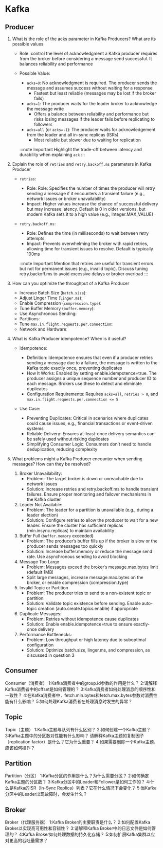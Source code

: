 # Kafka

## Producer
1. What is the role of the acks parameter in Kafka Producers? What are its possible values
	- Role: control the level of acknowledgment a Kafka producer requires from the broker before considering a message send successful. It balances reliability and performance
	- Possible Value:
		- `acks=0`: No acknowledgment is required. The producer sends the message and assumes success without waiting for a response
			- Fastest but least reliable (messages may be lost if the broker fails)
		- `acks=1`: The producer waits for the leader broker to acknowledge the message write
			- Offers a balance between reliability and performance but risks losing messages if the leader fails before replicating to followers
		- `acks=all` (or `acks=-1`): The producer waits for acknowledgement from the leader and all in-sync replicas (ISRs)
			- Most reliable but slower due to waiting for replication

		:::note Important
			Highlight the trade-off between latency and durability when explaining `ack`
		:::

2. Explain the role of `retries` and `retry.backoff.ms` parameters in Kafka Producer
	- `retries`: 
		- Role: Role: Specifies the number of times the producer will retry sending a message if it encounters a transient failure (e.g., network issues or broker unavailability)
		- Impact: Higher values increase the chance of successful delivery but may increase latency. Default is 0 in older versions, but modern Kafka sets it to a high value (e.g., Integer.MAX_VALUE)
	- `retry.backoff.ms`: 
		- Role: Defines the time (in milliseconds) to wait between retry attempts
		- Impact: Prevents overwhelming the broker with rapid retries, allowing time for transient issues to resolve. Default is typically 100ms

		:::note Important
			Mention that retries are useful for transient errors but not for permanent issues (e.g., invalid topic). Discuss tuning retry.backoff.ms to avoid excessive delays or broker overload
		:::

3. How can you optimize the throughput of a Kafka Producer
	- Increase Batch Size (`batch.size`):
	- Adjust Linger Time (`linger.ms`):
	- Enable Compression (`compression.type`):
	- Tune Buffer Memory (`buffer.memory`):
	- Use Asynchronous Sending:
	- Partitions:
	- Tune `max.in.flight.requests.per.connection`:
	- Network and Hardware:

4. What is Kafka Producer idempotence? When is it useful?
	- Idempotence:
		- Definition: Idempotence ensures that even if a producer retries sending a message due to a failure, the message is written to the Kafka topic exactly once, preventing duplicates
		- How It Works: Enabled by setting enable.idempotence=true. The producer assigns a unique sequence number and producer ID to each message. Brokers use these to detect and eliminate duplicates
		- Configuration Requirements: Requires `acks=all`, `retries > 0`, and `max.in.flight.requests.per.connection <= 5`

	- Use Case:
		- Preventing Duplicates: Critical in scenarios where duplicates could cause issues, e.g., financial transactions or event-driven systems
		- Reliable Delivery: Ensures at-least-once delivery semantics can be safely used without risking duplicates
		- Simplifying Consumer Logic: Consumers don’t need to handle deduplication, reducing complexity

5. What problems might a Kafka Producer encounter when sending messages? How can they be resolved?
	1. Broker Unavailability:
		- Problem: The target broker is down or unreachable due to network issues
		- Solution: Increase retries and retry.backoff.ms to handle transient failures. Ensure proper monitoring and failover mechanisms in the Kafka cluster
	2. Leader Not Available:
		- Problem: The leader for a partition is unavailable (e.g., during a leader election)
		- Solution: Configure retries to allow the producer to wait for a new leader. Ensure the cluster has sufficient replicas (min.insync.replicas) to maintain availability
	3. Buffer Full (`buffer.memory` exceeded)
		- Problem: The producer’s buffer fills up if the broker is slow or the producer sends messages too quickly
		- Solution: Increase buffer.memory or reduce the message send rate. Use asynchronous sending to avoid blocking
	4. Message Too Large
		- Problem: Messages exceed the broker’s message.max.bytes limit (default 1MB)
		- Split large messages, increase message.max.bytes on the broker, or enable compression (compression.type)
	5. Invalid Topic or Partition
		- Problem: The producer tries to send to a non-existent topic or partition
		- Solution: Validate topic existence before sending. Enable auto-topic creation (auto.create.topics.enable) if appropriate
	6. Duplicate Messages:
		- Problem: Retries without idempotence cause duplicates
		- Solution: Enable enable.idempotence=true to ensure exactly-once delivery
	7. Performance Bottlenecks:
		- Problem: Low throughput or high latency due to suboptimal configuration
		- Solution: Optimize batch.size, linger.ms, and compression, as discussed in question 3


## Consumer
Consumer（消费者）
	1:Kafka消费者中的group.id参数的作用是什么？
	2:请解释Kafka消费者中的offset是如何管理的？
	3:Kafka消费者如何处理消息的顺序性和一致性？
	4:在Kafka消费者中，fetch.min.bytes和fetch.max.bytes参数对消费性能有什么影响？
	5:如何处理Kafka消费者在处理消息时发生的异常？


## Topic
Topic（主题）
	1:Kafka主题与队列有什么区别？
	2:如何创建一个Kafka主题？
	3:Kafka主题中的分区数对性能有什么影响？
请解释Kafka主题的复制因子（replication factor）是什么？它为什么重要？
	4:如果需要删除一个Kafka主题，应该如何操作？


## Partition
Partition（分区）
	1:Kafka分区的作用是什么？为什么需要分区？
	2:如何确定Kafka主题的分区数？
	3:Kafka分区中的Leader和Follower是如何工作的？
	4:什么是Kafka的ISR（In-Sync Replica）列表？它在什么情况下会变化？
	5:当Kafka分区中的Leader出现故障时，会发生什么？


## Broker
Broker（代理服务器）
	1:Kafka Broker的主要职责是什么？
	2:如何配置Kafka Broker以实现高可用性和容错性？
	3:请解释Kafka Broker中的日志文件是如何管理的？
	4:Kafka Broker如何处理数据的持久化存储？
	5:如何扩展Kafka集群以应对更高的吞吐量需求？
